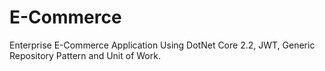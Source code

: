 # E-Commerce
Enterprise E-Commerce Application Using DotNet Core 2.2, JWT, Generic Repository Pattern and Unit of Work.
